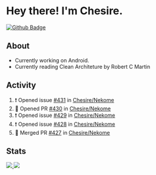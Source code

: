 # Hey there! I'm Chesire.

[![Github Badge](https://img.shields.io/badge/-Github-000?style=flat-square&logo=Github&logoColor=white&link=https://github.com/chesire)](https://github.com/chesire)

## About

<!-- Uses https://github.com/Chesire/natemoo-re -->
* Currently working on Android.
* Currently reading Clean Architeture by Robert C Martin
<!--
* Currently listening to: 
<a href="https://natemoo-re-iirbxe7wf.vercel.app/now-playing?open">
    <img src="https://natemoo-re-iirbxe7wf.vercel.app/now-playing" width="256" height="64" alt="Now Playing">
</a>  
-->

## Activity

<!-- Uses https://github.com/jamesgeorge007/github-activity-readme -->
<!--START_SECTION:activity-->
1. ❗️ Opened issue [#431](https://github.com/Chesire/Nekome/issues/431) in [Chesire/Nekome](https://github.com/Chesire/Nekome)
2. 💪 Opened PR [#430](https://github.com/Chesire/Nekome/pull/430) in [Chesire/Nekome](https://github.com/Chesire/Nekome)
3. ❗️ Opened issue [#429](https://github.com/Chesire/Nekome/issues/429) in [Chesire/Nekome](https://github.com/Chesire/Nekome)
4. ❗️ Opened issue [#428](https://github.com/Chesire/Nekome/issues/428) in [Chesire/Nekome](https://github.com/Chesire/Nekome)
5. 🎉 Merged PR [#427](https://github.com/Chesire/Nekome/pull/427) in [Chesire/Nekome](https://github.com/Chesire/Nekome)
<!--END_SECTION:activity-->

## Stats

<a href="https://github-readme-stats.vercel.app/api/top-langs/?username=chesire&theme=tokyonight">
    <img src="https://github-readme-stats.vercel.app/api/top-langs/?username=chesire&layout=compact&theme=tokyonight" >
</a>
<a href="https://github-readme-stats.vercel.app/api?username=chesire&show_icons=true&theme=tokyonight">
    <img src="https://github-readme-stats.vercel.app/api?username=chesire&show_icons=true&theme=tokyonight" >
</a>  
